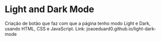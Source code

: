 # Light and Dark Mode
Criação de botão que faz com que a página tenho modo Light e Dark, usando HTML, CSS e JavaScript.
Link: joaoeduard0.github.io/light-dark-mode
